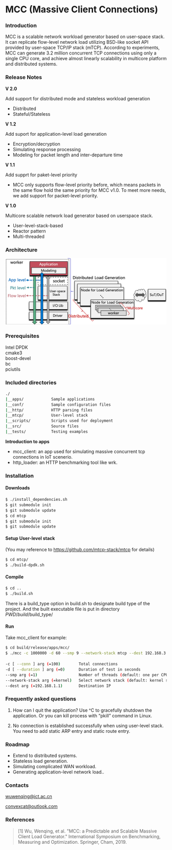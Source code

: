 
# MCC (Massive Client Connections)

### Introduction

MCC is a scalable network workload generator based on user-space stack. It can replicate flow-level network load utilizing BSD-like socket API provided by user-space TCP/IP stack (mTCP). According to experiments, MCC can generate 3.2 million concurrent TCP connections using only a single CPU core, and achieve almost linearly scalability in multicore platform and distributed systems. 

### Release Notes

**V 2.0**

Add support for distributed mode and stateless workload generation

+ Distributed
+ Stateful/Stateless

**V 1.2**

Add suport for application-level load generation

+ Encryption/decryption
+ Simulating response processing
+ Modeling for packet length and inter-departure time

**V 1.1**

Add supprt for paket-level priority

+ MCC only supports flow-level priority before, which means packets in the same flow hold the same priority for MCC v1.0. To meet more needs, we add support for packet-level priority.

**V 1.0**

Multicore scalable network load generator based on userspace stack.

+ User-level-stack-based
+ Reactor pattern
+ Multi-threaded

### Architecture
 
 ![MCC_architecture](images/mcc_architecture_dis.png)

### Prerequisites
Intel DPDK      
cmake3      
boost-devel      
bc      
pciutils      

### Included directories

```bash
./    
|__apps/			Sample applications      
|__conf/			Sample configuration files       
|__http/			HTTP parsing files      
|__mtcp/			User-level stack      
|__scripts/			Scripts used for deployment      
|__src/				Source files    
|__tests/			Testing examples   
```

**Introduction to apps**

+ mcc_client: an app used for simulating massive concurrent tcp connections in IoT scenerio.
+ http_loader: an HTTP benchmarking tool like wrk.

### Installation

#### Downloads

```bash
$ ./install_dependencies.sh
$ git submodule init
$ git submodule update
$ cd mtcp
$ git submodule init
$ git submodule update
```
#### Setup User-level stack 

(You may reference to https://github.com/mtcp-stack/mtcp for details)

```bash
$ cd mtcp/
$ ./build-dpdk.sh
```

#### Compile
```bash
$ cd ..
$ ./build.sh
```
There is a build_type option in build.sh to designate build type of the project. And the built executable file is put in directory $PWD/build/$build_type/

#### Run

Take mcc_client for example:
```bash
$ cd build/release/apps/mcc/
$ ./mcc -c 1000000 -d 60 --smp 9 --network-stack mtcp --dest 192.168.3.6

-c [ --conn ] arg (=100)		Total connections
-d [ --duration ] arg (=0)		Duration of test in seconds
--smp arg (=1)					Number of threads (default: one per CPU)
--network-stack arg (=kernel)	Select network stack (default: kernel stack)
--dest arg (=192.168.1.1)		Destination IP
```

### Frequently asked questions

1. How can I quit the application?
Use ^C to gracefully shutdown the application. Or you can kill process with “pkill” command in Linux.

2. No connection is established successfully when using user-level stack.
You need to add static ARP entry and static route entry.

### Roadmap

+ Extend to distributed systems.
+ Stateless load generation.
+ Simulating complicated WAN workload.
+ Generating application-level network load.. 

### Contacts

wuwenqing@ict.ac.cn   

convexcat@outlook.com

### References
> [1] Wu, Wenqing, et al. "MCC: a Predictable and Scalable Massive Client Load Generator."  International Symposium on Benchmarking, Measuring and Optimization. Springer, Cham, 2019.
